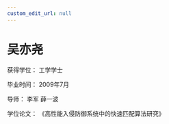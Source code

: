 ```yaml
---
custom_edit_url: null
---
```


# 吴亦尧

获得学位： 工学学士

毕业时间： 2009年7月

导师： 李军  薛一波

学位论文： 《高性能入侵防御系统中的快速匹配算法研究》
